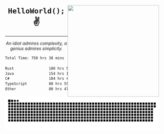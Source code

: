 <div text-align="center">
    <img src="https://i.imgur.com/h1q15Kt.gife" align="right" width="299" height="299">
    <h1 align="center"><code>HelloWorld();</code> ✌️</h1>
    <hr>
    <p align="center"><i>An idiot admires complexity, a genius admires simplicity.</i></p>
</div>

<!--START_SECTION:waka-->

```txt
Total Time: 750 hrs 38 mins

Rust                180 hrs 56 mins █████▒░░░░░░░░░░░░░░░░░░░   21.76 %
Java                154 hrs 15 mins ████▓░░░░░░░░░░░░░░░░░░░░   18.55 %
C#                  104 hrs 4 mins  ███░░░░░░░░░░░░░░░░░░░░░░   12.52 %
TypeScript          80 hrs 55 mins  ██▒░░░░░░░░░░░░░░░░░░░░░░   09.73 %
Other               80 hrs 47 mins  ██▒░░░░░░░░░░░░░░░░░░░░░░   09.72 %
```

<!--END_SECTION:waka-->

<picture>
  <source media="(prefers-color-scheme: dark)" srcset="https://raw.githubusercontent.com/Somfic/Somfic/main/github-contribution-grid-snake-dark.svg">
  <source media="(prefers-color-scheme: light)" srcset="https://raw.githubusercontent.com/Somfic/Somfic/main/github-contribution-grid-snake.svg">
  <img alt="github contribution grid snake animation" src="https://raw.githubusercontent.com/Somfic/Somfic/main/github-contribution-grid-snake.svg">
</picture>
